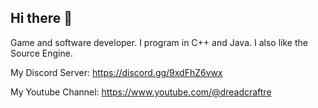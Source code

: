## Hi there 👋
Game and software developer. I program in C++ and Java. I also like the Source Engine.

My Discord Server: https://discord.gg/9xdFhZ6vwx

My Youtube Channel: https://www.youtube.com/@dreadcraftre
